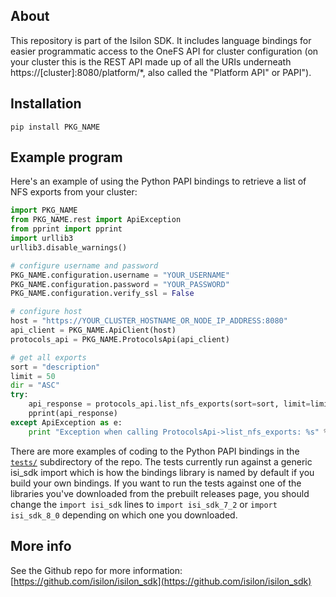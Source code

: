 ## About
This repository is part of the Isilon SDK.  It includes language bindings for easier programmatic access to the OneFS API for cluster configuration (on your cluster this is the REST API made up of all the URIs underneath https://[cluster]:8080/platform/*, also called the "Platform API" or PAPI").

## Installation

`pip install PKG_NAME`


## Example program

Here's an example of using the Python PAPI bindings to retrieve a list of NFS exports from your cluster:

```python
import PKG_NAME
from PKG_NAME.rest import ApiException
from pprint import pprint
import urllib3
urllib3.disable_warnings()

# configure username and password
PKG_NAME.configuration.username = "YOUR_USERNAME"
PKG_NAME.configuration.password = "YOUR_PASSWORD"
PKG_NAME.configuration.verify_ssl = False

# configure host
host = "https://YOUR_CLUSTER_HOSTNAME_OR_NODE_IP_ADDRESS:8080"
api_client = PKG_NAME.ApiClient(host)
protocols_api = PKG_NAME.ProtocolsApi(api_client)

# get all exports
sort = "description"
limit = 50
dir = "ASC"
try: 
    api_response = protocols_api.list_nfs_exports(sort=sort, limit=limit, dir=dir)
    pprint(api_response)
except ApiException as e:
    print "Exception when calling ProtocolsApi->list_nfs_exports: %s" % e
```

There are more examples of coding to the Python PAPI bindings in the [`tests/`](https://github.com/Isilon/isilon_sdk/tree/master/tests) subdirectory of the repo.  The tests currently run against a generic isi_sdk import which is how the bindings library is named by default if you build your own bindings.  If you want to run the tests against one of the libraries you've downloaded from the prebuilt releases page, you should change the `import isi_sdk` lines to `import isi_sdk_7_2` or `import isi_sdk_8_0` depending on which one you downloaded.

## More info
See the Github repo for more information:
[https://github.com/isilon/isilon_sdk](https://github.com/isilon/isilon_sdk)
